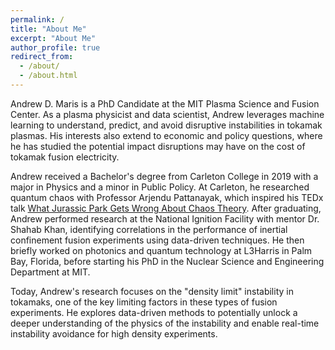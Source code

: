 ```yaml
---
permalink: /
title: "About Me"
excerpt: "About Me"
author_profile: true
redirect_from: 
  - /about/
  - /about.html
---
```


Andrew D. Maris is a PhD Candidate at the MIT Plasma Science and Fusion Center. As a plasma physicist and data scientist, Andrew leverages machine learning to understand, predict, and avoid disruptive instabilities in tokamak plasmas. His interests also extend to economic and policy questions, where he has studied the potential impact disruptions may have on the cost of tokamak fusion electricity.

Andrew received a Bachelor's degree from Carleton College in 2019 with a major in Physics and a minor in Public Policy. At Carleton, he researched quantum chaos with Professor Arjendu Pattanayak, which inspired his TEDx talk [What Jurassic Park Gets Wrong About Chaos Theory](https://www.youtube.com/watch?v=bD1M2DkrI4c&t=4s). After graduating, Andrew performed research at the National Ignition Facility with mentor Dr. Shahab Khan, identifying correlations in the performance of inertial confinement fusion experiments using data-driven techniques. He then briefly worked on photonics and quantum technology at L3Harris in Palm Bay, Florida, before starting his PhD in the Nuclear Science and Engineering Department at MIT.

Today, Andrew's research focuses on the "density limit" instability in tokamaks, one of the key limiting factors in these types of fusion experiments. He explores data-driven methods to potentially unlock a deeper understanding of the physics of the instability and enable real-time instability avoidance for high density experiments.
